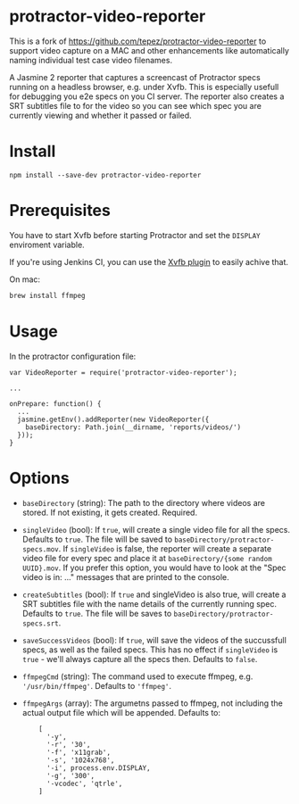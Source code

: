 # protractor-video-reporter

This is a fork of https://github.com/tepez/protractor-video-reporter to support video capture on a MAC and other enhancements like automatically naming individual test case video filenames.

A Jasmine 2 reporter that captures a screencast of Protractor specs running on a headless browser, e.g. under Xvfb.
This is especially usefull for debugging you e2e specs on you CI server.
The reporter also creates a SRT subtitles file to for the video so you can see which spec you are currently viewing and whether it passed or failed.

# Install

    npm install --save-dev protractor-video-reporter

# Prerequisites

You have to start Xvfb before starting Protractor and set the `DISPLAY` enviroment variable.

If you're using Jenkins CI, you can use the [Xvfb plugin](https://wiki.jenkins-ci.org/display/JENKINS/Xvfb+Plugin) to easily achive that.

On mac:

```bash
brew install ffmpeg
```

# Usage

In the protractor configuration file:

    var VideoReporter = require('protractor-video-reporter');

    ...

    onPrepare: function() {
      ...
      jasmine.getEnv().addReporter(new VideoReporter({
        baseDirectory: Path.join(__dirname, 'reports/videos/')
      }));
    }


# Options

* `baseDirectory` (string): The path to the directory where videos are stored. If not existing, it gets created. Required.

* `singleVideo` (bool): If `true`, will create a single video file for all the specs. Defaults to `true`.
The file will be saved to `baseDirectory/protractor-specs.mov`.
If `singleVideo` is false, the reporter will create a separate video file for every spec and place it at `baseDirectory/{some random UUID}.mov`.
If you prefer this option, you would have to look at the "Spec video is in: ..." messages that are printed to the console.

* `createSubtitles` (bool): If `true` and singleVideo is also true, will create a SRT subtitles file with the name details of the currently running spec. Defaults to `true`.
The file will be saves to `baseDirectory/protractor-specs.srt`.

* `saveSuccessVideos` (bool): If `true`, will save the videos of the succussfull specs, as well as the failed specs. This has no effect if `singleVideo` is `true` - we'll always capture all the specs then. Defaults to `false`.

* `ffmpegCmd` (string):  The command used to execute ffmpeg, e.g. `'/usr/bin/ffmpeg'`. Defaults to `'ffmpeg'`.

* `ffmpegArgs` (array): The argumetns passed to ffmpeg, not including the actual output file which will be appended. Defaults to:

    ```
        [
          '-y',
          '-r', '30',
          '-f', 'x11grab',
          '-s', '1024x768',
          '-i', process.env.DISPLAY,
          '-g', '300',
          '-vcodec', 'qtrle',
        ]
    ```

